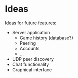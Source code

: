 # Ideas

Ideas for future features:

- Server application
  - Game history (database?)
  - Peering
  - Accounts
  - ...
- UDP peer discovery
- Chat functionality
- Graphical interface
